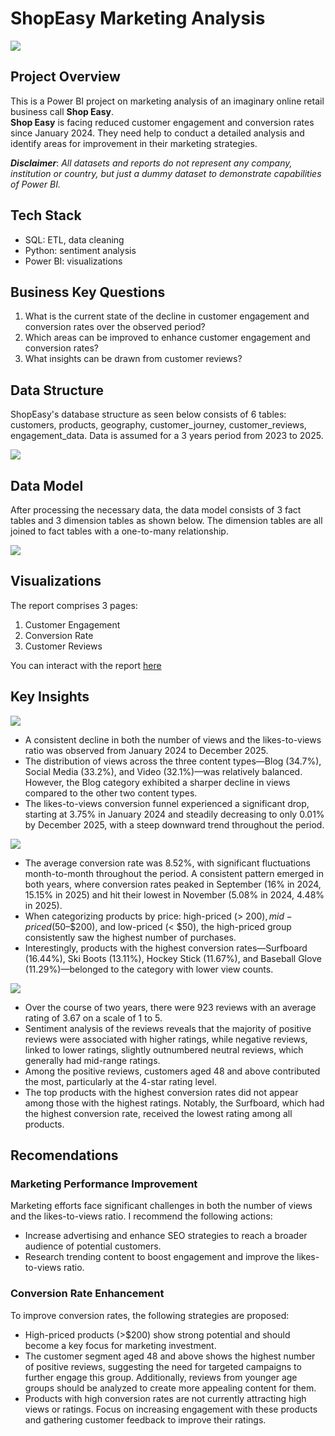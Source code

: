 # ShopEasy Marketing Analysis

![](images/intro_image.png)

## Project Overview
This is a Power BI project on marketing analysis of an imaginary online retail business call **Shop Easy**.  
**Shop Easy** is facing reduced customer engagement and conversion rates since January 2024. They need help to conduct a detailed analysis and identify areas for improvement in their marketing strategies.

**_Disclaimer_**: _All datasets and reports do not represent any company, institution or country, but just a dummy dataset to demonstrate capabilities of Power BI._

## Tech Stack
- SQL: ETL, data cleaning
- Python: sentiment analysis
- Power BI: visualizations

## Business Key Questions
1. What is the current state of the decline in customer engagement and conversion rates over the observed period?
2. Which areas can be improved to enhance customer engagement and conversion rates?
3. What insights can be drawn from customer reviews?

## Data Structure
ShopEasy's database structure as seen below consists of 6 tables: customers, products, geography, customer_journey, customer_reviews, engagement_data.
Data is assumed for a 3 years period from 2023 to 2025.

![](images/data_structure_ERD.png)

## Data Model
After processing the necessary data, the data model consists of 3 fact tables and 3 dimension tables as shown below. The dimension tables are all joined to fact tables with a one-to-many relationship.

![](images/data_model.png)


## Visualizations
The report comprises 3 pages:
1. Customer Engagement
2. Conversion Rate
3. Customer Reviews

You can interact with the report [here](https://app.powerbi.com/view?r=eyJrIjoiZmQ2NDc4MjMtMzkyOC00OWIzLTlkYjQtZDI2OTJkOTNkZTkwIiwidCI6IjQ0ZGMyOGI5LTI1NzAtNDcxMi1iNzRmLWI4ZGM3MTBkZjRmNCIsImMiOjEwfQ%3D%3D)

## Key Insights
![](images/customer_engagement_report_page.png)
- A consistent decline in both the number of views and the likes-to-views ratio was observed from January 2024 to December 2025.
- The distribution of views across the three content types—Blog (34.7%), Social Media (33.2%), and Video (32.1%)—was relatively balanced. However, the Blog category exhibited a sharper decline in views compared to the other two content types.
- The likes-to-views conversion funnel experienced a significant drop, starting at 3.75% in January 2024 and steadily decreasing to only 0.01% by December 2025, with a steep downward trend throughout the period.

![](images/conversion_rate_report_page.png)
- The average conversion rate was 8.52%, with significant fluctuations month-to-month throughout the period. A consistent pattern emerged in both years, where conversion rates peaked in September (16% in 2024, 15.15% in 2025) and hit their lowest in November (5.08% in 2024, 4.48% in 2025).
- When categorizing products by price: high-priced (> $200), mid-priced ($50–$200), and low-priced (< $50), the high-priced group consistently saw the highest number of purchases.
- Interestingly, products with the highest conversion rates—Surfboard (16.44%), Ski Boots (13.11%), Hockey Stick (11.67%), and Baseball Glove (11.29%)—belonged to the category with lower view counts.

![](images/customer_reviews_report_page.png)
- Over the course of two years, there were 923 reviews with an average rating of 3.67 on a scale of 1 to 5.
- Sentiment analysis of the reviews reveals that the majority of positive reviews were associated with higher ratings, while negative reviews, linked to lower ratings, slightly outnumbered neutral reviews, which generally had mid-range ratings.
- Among the positive reviews, customers aged 48 and above contributed the most, particularly at the 4-star rating level.
- The top products with the highest conversion rates did not appear among those with the highest ratings. Notably, the Surfboard, which had the highest conversion rate, received the lowest rating among all products.

## Recomendations
### Marketing Performance Improvement
Marketing efforts face significant challenges in both the number of views and the likes-to-views ratio. I recommend the following actions:
- Increase advertising and enhance SEO strategies to reach a broader audience of potential customers.
- Research trending content to boost engagement and improve the likes-to-views ratio.
### Conversion Rate Enhancement
To improve conversion rates, the following strategies are proposed:
- High-priced products (>$200) show strong potential and should become a key focus for marketing investment.
- The customer segment aged 48 and above shows the highest number of positive reviews, suggesting the need for targeted campaigns to further engage this group. Additionally, reviews from younger age groups should be analyzed to create more appealing content for them.
- Products with high conversion rates are not currently attracting high views or ratings. Focus on increasing engagement with these products and gathering customer feedback to improve their ratings.
